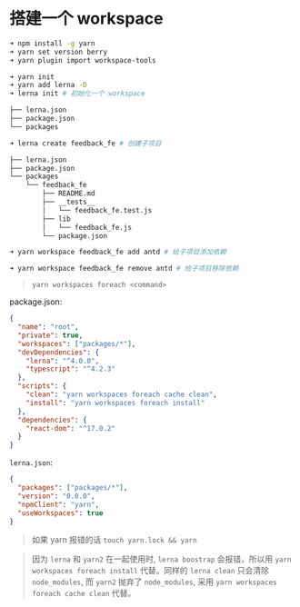# 搭建一个 workspace

```sh
➜ npm install -g yarn
➜ yarn set version berry
➜ yarn plugin import workspace-tools

➜ yarn init
➜ yarn add lerna -D
➜ lerna init # 初始化一个 workspace

├── lerna.json
├── package.json
└── packages

➜ lerna create feedback_fe # 创建子项目

├── lerna.json
├── package.json
└── packages
    └── feedback_fe
        ├── README.md
        ├── __tests__
        │   └── feedback_fe.test.js
        ├── lib
        │   └── feedback_fe.js
        └── package.json

➜ yarn workspace feedback_fe add antd # 给子项目添加依赖

➜ yarn workspace feedback_fe remove antd # 给子项目移除依赖
```

> `yarn workspaces foreach <command>`

package.json:

```json
{
  "name": "root",
  "private": true,
  "workspaces": ["packages/*"],
  "devDependencies": {
    "lerna": "^4.0.0",
    "typescript": "^4.2.3"
  },
  "scripts": {
    "clean": "yarn workspaces foreach cache clean",
    "install": "yarn workspaces foreach install"
  },
  "dependencies": {
    "react-dom": "^17.0.2"
  }
}
```

`lerna.json`:

```json
{
  "packages": ["packages/*"],
  "version": "0.0.0",
  "npmClient": "yarn",
  "useWorkspaces": true
}
```

> 如果 yarn 报错的话 `touch yarn.lock && yarn`

> 因为 `lerna` 和 `yarn2` 在一起使用时, `lerna boostrap` 会报错，所以用 `yarn workspaces foreach install` 代替。同样的 `lerna clean` 只会清除 `node_modules`, 而 `yarn2` 抛弃了 `node_modules`, 采用 `yarn workspaces foreach cache clean` 代替。
